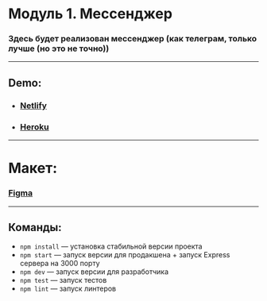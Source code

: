 # Модуль 1. Мессенджер
### Здесь будет реализован мессенджер (как телеграм, только лучше (но это не точно))

---
## Demo:
+ ### [Netlify](https://stellular-kleicha-0a14f8.netlify.app)
+ ### [Heroku](https://messenger-grizzly.herokuapp.com)
---
# Макет:
### [Figma](https://www.figma.com/file/8hm7diuIHJkfqrOv0gBmw3/Messanger?node-id=0%3A1)

---
## Команды:
* `npm install` — установка стабильной версии проекта
* `npm start` — запуск версии для продакшена + запуск Express сервера на 3000 порту
* `npm dev` — запуск версии для разработчика 
* `npm test` — запуск тестов
* `npm lint` — запуск линтеров
